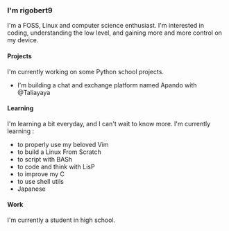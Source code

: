 ### I'm rigobert9
I'm a FOSS, Linux and computer science enthusiast. I'm interested in coding, understanding the low level, and gaining more and more control on my device.

#### Projects
I'm currently working on some Python school projects.
- I'm building a chat and exchange platform named Apando with @Taliayaya

#### Learning
I'm learning a bit everyday, and I can't wait to know more.
I'm currently learning :
- to properly use my beloved Vim
- to build a Linux From Scratch
- to script with BASh
- to code and think with LisP
- to improve my C
- to use shell utils
- Japanese

#### Work
I'm currently a student in high school.
